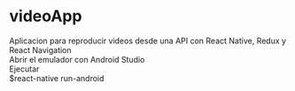 # videoApp
Aplicacion para reproducir videos desde una API con React Native, Redux y React Navigation<br>
Abrir el emulador con Android Studio<br>
Ejecutar<br>
$react-native run-android
